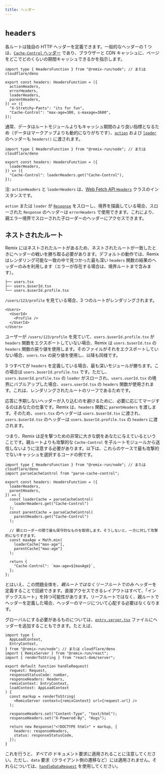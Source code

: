 ```yaml
---
title: ヘッダー
---
```


# `headers`

各ルートは独自の HTTP ヘッダーを定義できます。一般的なヘッダーの 1 つは、[`Cache-Control` ヘッダー][cache-control-header] であり、ブラウザーと CDN キャッシュに、ページをどこでどのくらいの期間キャッシュできるかを指示します。

```tsx
import type { HeadersFunction } from "@remix-run/node"; // または cloudflare/deno

export const headers: HeadersFunction = ({
  actionHeaders,
  errorHeaders,
  loaderHeaders,
  parentHeaders,
}) => ({
  "X-Stretchy-Pants": "its for fun",
  "Cache-Control": "max-age=300, s-maxage=3600",
});
```

通常、データはルートモジュールよりもキャッシュ期間のより良い指標となるため（データはマークアップよりも動的になりがちです）、[`action`][action] および [`loader`][loader] のヘッダーも `headers()` に渡されます。

```tsx
import type { HeadersFunction } from "@remix-run/node"; // または cloudflare/deno

export const headers: HeadersFunction = ({
  loaderHeaders,
}) => ({
  "Cache-Control": loaderHeaders.get("Cache-Control"),
});
```

注: `actionHeaders` と `loaderHeaders` は、[Web Fetch API `Headers`][headers] クラスのインスタンスです。

`action` または `loader` が [`Response`][response] をスローし、境界を描画している場合、スローされた `Response` のヘッダーは `errorHeaders` で使用できます。これにより、親エラー境界でスローされた子ローダーのヘッダーにアクセスできます。

## ネストされたルート

Remix にはネストされたルートがあるため、ネストされたルートが一致したときにヘッダーの戦いを勝ち取る必要があります。デフォルトの動作では、Remix はレンダリング可能な一致の中で見つかった最も深い `headers` 関数の結果のヘッダーのみを利用します（エラーが存在する場合は、境界ルートまで含みます）。

```
├── users.tsx
├── users.$userId.tsx
└── users.$userId.profile.tsx
```

`/users/123/profile` を見ている場合、3 つのルートがレンダリングされます。

```tsx
<Users>
  <UserId>
    <Profile />
  </UserId>
</Users>
```

ユーザーが `/users/123/profile` を見ていて、`users.$userId.profile.tsx` が `headers` 関数をエクスポートしていない場合、Remix は `users.$userId.tsx` の `headers` 関数の戻り値を使用します。そのファイルがそれをエクスポートしていない場合、`users.tsx` の戻り値を使用し、以降も同様です。

3 つすべてが `headers` を定義している場合、最も深いモジュールが勝ちます。この場合は `users.$userId.profile.tsx` です。ただし、`users.$userId.profile.tsx` の `loader` がスローされ、`users.userId.tsx` の境界にバブルアップした場合、`users.userId.tsx` の `headers` 関数が使用されます。これは、レンダリングされたルートのリーフであるためです。

応答に予期しないヘッダーが入り込むのを避けるために、必要に応じてマージするのはあなたの仕事です。Remix は、`headers` 関数に `parentHeaders` を渡します。そのため、`users.tsx` のヘッダーは `users.$userId.tsx` に渡され、`users.$userId.tsx` のヘッダーは `users.$userId.profile.tsx` の `headers` に渡されます。

つまり、Remix は足を撃つための非常に大きな銃をあなたに与えているということです。親ルートよりも攻撃的な `Cache-Control` を子ルートモジュールから送信しないように注意する必要があります。以下は、これらのケースで最も攻撃的でないキャッシュを選択するコードの例です。

```tsx
import type { HeadersFunction } from "@remix-run/node"; // または cloudflare/deno
import parseCacheControl from "parse-cache-control";

export const headers: HeadersFunction = ({
  loaderHeaders,
  parentHeaders,
}) => {
  const loaderCache = parseCacheControl(
    loaderHeaders.get("Cache-Control")
  );
  const parentCache = parseCacheControl(
    parentHeaders.get("Cache-Control")
  );

  // 親とローダーの間で最も保守的なものを取得します。そうしないと、一方に対して攻撃的になりすぎます。
  const maxAge = Math.min(
    loaderCache["max-age"],
    parentCache["max-age"]
  );

  return {
    "Cache-Control": `max-age=${maxAge}`,
  };
};
```

とはいえ、この問題全体を、_親ルートではなくリーフルートでのみ_ ヘッダーを定義することで回避できます。直接アクセスできるレイアウトはすべて、「インデックスルート」を持つ可能性があります。リーフルートではなく、親ルートでヘッダーを定義した場合、ヘッダーのマージについて心配する必要はなくなります。

グローバルにする必要があるものについては、[`entry.server.tsx`][entry-server] ファイルにヘッダーを追加することもできます。たとえば、

```tsx filename=app/entry.server.tsx lines=[20]
import type {
  AppLoadContext,
  EntryContext,
} from "@remix-run/node"; // または cloudflare/deno
import { RemixServer } from "@remix-run/react";
import { renderToString } from "react-dom/server";

export default function handleRequest(
  request: Request,
  responseStatusCode: number,
  responseHeaders: Headers,
  remixContext: EntryContext,
  loadContext: AppLoadContext
) {
  const markup = renderToString(
    <RemixServer context={remixContext} url={request.url} />
  );

  responseHeaders.set("Content-Type", "text/html");
  responseHeaders.set("X-Powered-By", "Hugs");

  return new Response("<!DOCTYPE html>" + markup, {
    headers: responseHeaders,
    status: responseStatusCode,
  });
}
```

これを行うと、_すべての_ ドキュメント要求に適用されることに注意してください。ただし、`data` 要求（クライアント側の遷移など）には適用されません。それらについては、[`handleDataRequest`][handle-data-request] を使用してください。

[cache-control-header]: https://developer.mozilla.org/en-US/docs/Web/HTTP/Headers/Cache-Control
[action]: ./action
[loader]: ./loader
[headers]: https://developer.mozilla.org/en-US/docs/Web/API/Headers
[response]: https://developer.mozilla.org/en-US/docs/Web/API/Response
[entry-server]: ../file-conventions/entry.server
[handle-data-request]: ../file-conventions/entry.server#handledatarequest


